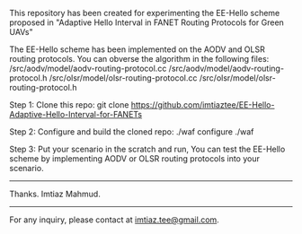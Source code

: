 This repository has been created for experimenting the EE-Hello scheme proposed in 
"Adaptive Hello Interval in FANET Routing Protocols for Green UAVs"

The EE-Hello scheme has been implemented on the AODV and OLSR routing protocols.
You can obverse the algorithm in the following files:
/src/aodv/model/aodv-routing-protocol.cc
/src/aodv/model/aodv-routing-protocol.h
/src/olsr/model/olsr-routing-protocol.cc
/src/olsr/model/olsr-routing-protocol.h

Step 1: Clone this repo:
git clone https://github.com/imtiaztee/EE-Hello-Adaptive-Hello-Interval-for-FANETs

Step 2: Configure and build the cloned repo:
./waf configure
./waf

Step 3: Put your scenario in the scratch and run, 
        You can test the EE-Hello scheme by implementing AODV or OLSR routing protocols into your scenario.

********************************************************

Thanks.
Imtiaz Mahmud.

********************************************************
For any inquiry, please contact at imtiaz.tee@gmail.com.
